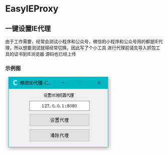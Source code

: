 # EasyIEProxy
## 一键设置IE代理
由于工作需要，经常会测试小程序和公众号，微信的小程序和公众号用的都是IE代理，所以想要测试就得经常切换，因此写了个小工具
进行代理前请先导入抓包工具的证书到IE浏览器
源码也已经上传
### 示例图
![image.png](https://github.com/refengs/EasyIEProxy/blob/main/1.png?raw=true)

